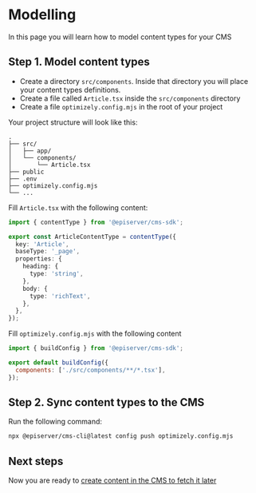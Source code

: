 # Modelling

In this page you will learn how to model content types for your CMS

## Step 1. Model content types

- Create a directory `src/components`. Inside that directory you will place your content types definitions.
- Create a file called `Article.tsx` inside the `src/components` directory
- Create a file `optimizely.config.mjs` in the root of your project

Your project structure will look like this:

```
.
├── src/
│   ├── app/
│   └── components/
│       └── Article.tsx
├── public
├── .env
├── optimizely.config.mjs
└── ...
```

Fill `Article.tsx` with the following content:

```ts
import { contentType } from '@episerver/cms-sdk';

export const ArticleContentType = contentType({
  key: 'Article',
  baseType: '_page',
  properties: {
    heading: {
      type: 'string',
    },
    body: {
      type: 'richText',
    },
  },
});
```

Fill `optimizely.config.mjs` with the following content

```js
import { buildConfig } from '@episerver/cms-sdk';

export default buildConfig({
  components: ['./src/components/**/*.tsx'],
});
```

## Step 2. Sync content types to the CMS

Run the following command:

```sh
npx @episerver/cms-cli@latest config push optimizely.config.mjs
```

## Next steps

Now you are ready to [create content in the CMS to fetch it later](./4-create-content.md)
